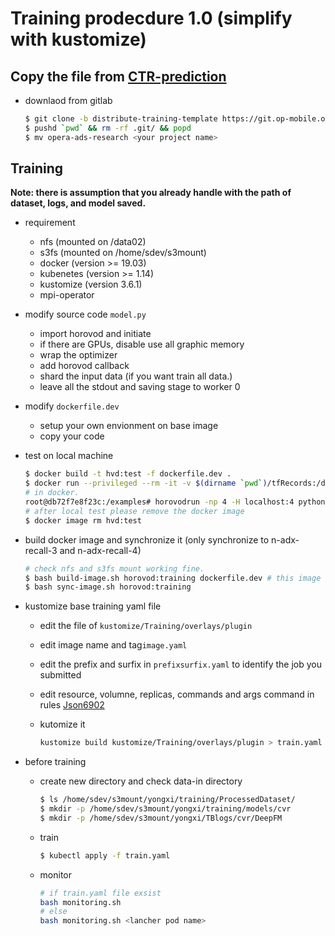 # Training prodecdure 1.0 (simplify with kustomize)

## Copy the file from [CTR-prediction](https://git.op-mobile.opera.com/adalgo/opera-ads-research/tree/distribute-training-template)

- downlaod from gitlab

  ```bash
  $ git clone -b distribute-training-template https://git.op-mobile.opera.com/adalgo/opera-ads-research.git
  $ pushd `pwd` && rm -rf .git/ && popd
  $ mv opera-ads-research <your project name>
  ```

## Training

**Note: there is assumption that you already handle with the path of dataset, logs, and model saved.**

- requirement
  - nfs (mounted on /data02)
  - s3fs (mounted on /home/sdev/s3mount)
  - docker (version >= 19.03)
  - kubenetes (version >= 1.14)
  - kustomize (version 3.6.1)
  - mpi-operator

- modify source code `model.py`
  - import horovod and initiate
  - if there are GPUs, disable use all graphic memory
  - wrap the optimizer
  - add horovod callback
  - shard the input data (if you want train all data.)
  - leave all the stdout and saving stage to worker 0

- modify `dockerfile.dev`
  - setup your own envionment on base image
  - copy your code

- test on local machine

  ```bash
  $ docker build -t hvd:test -f dockerfile.dev .
  $ docker run --privileged --rm -it -v $(dirname `pwd`)/tfRecords:/data -v `pwd`/logs:/logs -v `pwd`/models:/models hvd:test /bin/bash
  # in docker.
  root@db72f7e8f23c:/examples# horovodrun -np 4 -H localhost:4 python model.py
  # after local test please remove the docker image
  $ docker image rm hvd:test
  ```

- build docker image and synchronize it (only synchronize to n-adx-recall-3 and n-adx-recall-4)

  ```bash
  # check nfs and s3fs mount working fine.
  $ bash build-image.sh horovod:training dockerfile.dev # this image name will be used in image.yaml utilized in k8s.
  $ bash sync-image.sh horovod:training
  ```

- kustomize base training yaml file
  - edit the file of `kustomize/Training/overlays/plugin`
  - edit image name and tag`image.yaml`
  - edit the prefix and surfix in `prefixsurfix.yaml` to identify the job you submitted
  - edit resource, volumne, replicas, commands and args command in rules [Json6902](https://tools.ietf.org/html/rfc6902)
  - kutomize it

    ```bash
    kustomize build kustomize/Training/overlays/plugin > train.yaml
    ```

- before training
  - create new directory and check data-in directory

    ```bash
    $ ls /home/sdev/s3mount/yongxi/training/ProcessedDataset/
    $ mkdir -p /home/sdev/s3mount/yongxi/training/models/cvr
    $ mkdir -p /home/sdev/s3mount/yongxi/TBlogs/cvr/DeepFM
    ```

  - train

    ```bash
    $ kubectl apply -f train.yaml
    ```

  - monitor

    ```bash
    # if train.yaml file exsist
    bash monitoring.sh
    # else
    bash monitoring.sh <lancher pod name>
    ```
